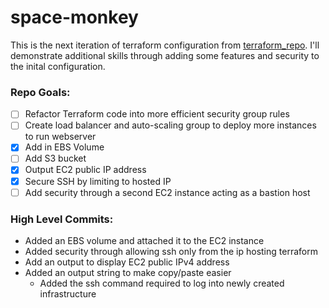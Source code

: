# space-monkey
This is the next iteration of terraform configuration from [terraform_repo](https://github.com/james-cole2015/terraform_repo.git). I'll demonstrate additional skills through adding some features and security to the inital configuration.


### Repo Goals: 
- [ ] Refactor Terraform code into more efficient security group rules
- [ ] Create load balancer and auto-scaling group to deploy more instances to run webserver
- [x] Add in EBS Volume
- [ ] Add S3 bucket
- [x] Output EC2 public IP address
- [x] Secure SSH by limiting to hosted IP
- [ ] Add security through a second EC2 instance acting as a bastion host

### High Level Commits: 
- Added an EBS volume and attached it to the EC2 instance
- Added security through allowing ssh only from the ip hosting terraform
- Add an output to display EC2 public IPv4 address
- Added an output string to make copy/paste easier
  - Added the ssh command required to log into newly created infrastructure

